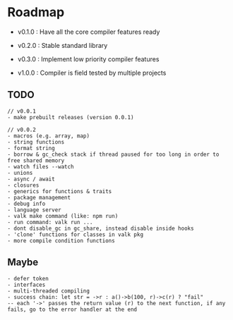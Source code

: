 
# Roadmap

- v0.1.0 : Have all the core compiler features ready

- v0.2.0 : Stable standard library

- v0.3.0 : Implement low priority compiler features

- v1.0.0 : Compiler is field tested by multiple projects

## TODO

```
// v0.0.1
- make prebuilt releases (version 0.0.1)

// v0.0.2
- macros (e.g. array, map)
- string functions
- format string
- borrow & gc_check stack if thread paused for too long in order to free shared memory 
- watch files --watch
- unions
- async / await
- closures
- generics for functions & traits
- package management
- debug info
- language server
- valk make command (like: npm run)
- run command: valk run ...
- dont disable_gc in gc_share, instead disable inside hooks 
- 'clone' functions for classes in valk pkg
- more compile condition functions
```

## Maybe

```
- defer token
- interfaces
- multi-threaded compiling
- success chain: let str = ->r : a()->b(100, r)->c(r) ? "fail"
-- each '->' passes the return value (r) to the next function, if any fails, go to the error handler at the end
```